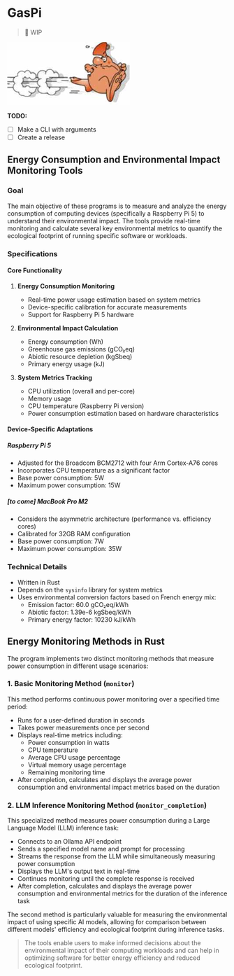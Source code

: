 # GasPi
> 🚧 WIP

![gaspi hunting](chasse-au-gaspi.jpg)

**TODO:**
- [ ] Make a CLI with arguments
- [ ] Create a release

## Energy Consumption and Environmental Impact Monitoring Tools

### Goal

The main objective of these programs is to measure and analyze the energy consumption of computing devices (specifically a Raspberry Pi 5) to understand their environmental impact. The tools provide real-time monitoring and calculate several key environmental metrics to quantify the ecological footprint of running specific software or workloads.

### Specifications

#### Core Functionality

1. **Energy Consumption Monitoring**
   - Real-time power usage estimation based on system metrics
   - Device-specific calibration for accurate measurements
   - Support for Raspberry Pi 5 hardware

2. **Environmental Impact Calculation**
   - Energy consumption (Wh)
   - Greenhouse gas emissions (gCO₂eq)
   - Abiotic resource depletion (kgSbeq)
   - Primary energy usage (kJ)

3. **System Metrics Tracking**
   - CPU utilization (overall and per-core)
   - Memory usage
   - CPU temperature (Raspberry Pi version)
   - Power consumption estimation based on hardware characteristics

#### Device-Specific Adaptations

##### Raspberry Pi 5
- Adjusted for the Broadcom BCM2712 with four Arm Cortex-A76 cores
- Incorporates CPU temperature as a significant factor
- Base power consumption: 5W
- Maximum power consumption: 15W

##### [to come] MacBook Pro M2
- Considers the asymmetric architecture (performance vs. efficiency cores)
- Calibrated for 32GB RAM configuration
- Base power consumption: 7W
- Maximum power consumption: 35W

### Technical Details

- Written in Rust
- Depends on the `sysinfo` library for system metrics
- Uses environmental conversion factors based on French energy mix:
  - Emission factor: 60.0 gCO₂eq/kWh
  - Abiotic factor: 1.39e-6 kgSbeq/kWh
  - Primary energy factor: 10230 kJ/kWh


## Energy Monitoring Methods in Rust

The program implements two distinct monitoring methods that measure power consumption in different usage scenarios:

### 1. Basic Monitoring Method (`monitor`)

This method performs continuous power monitoring over a specified time period:

- Runs for a user-defined duration in seconds
- Takes power measurements once per second
- Displays real-time metrics including:
  - Power consumption in watts
  - CPU temperature
  - Average CPU usage percentage
  - Virtual memory usage percentage
  - Remaining monitoring time
- After completion, calculates and displays the average power consumption and environmental impact metrics based on the duration

### 2. LLM Inference Monitoring Method (`monitor_completion`)

This specialized method measures power consumption during a Large Language Model (LLM) inference task:

- Connects to an Ollama API endpoint
- Sends a specified model name and prompt for processing
- Streams the response from the LLM while simultaneously measuring power consumption
- Displays the LLM's output text in real-time
- Continues monitoring until the complete response is received
- After completion, calculates and displays the average power consumption and environmental metrics for the duration of the inference task

The second method is particularly valuable for measuring the environmental impact of using specific AI models, allowing for comparison between different models' efficiency and ecological footprint during inference tasks.

> The tools enable users to make informed decisions about the environmental impact of their computing workloads and can help in optimizing software for better energy efficiency and reduced ecological footprint.
